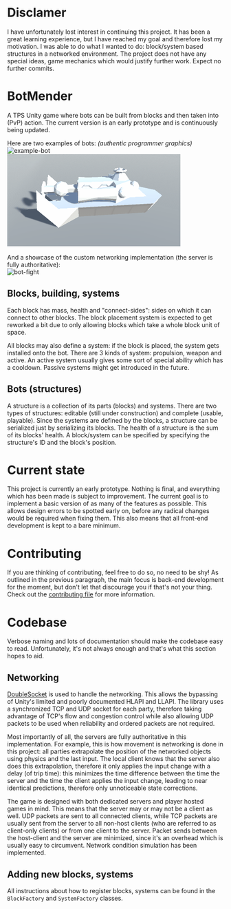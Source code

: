 # Disclamer

I have unfortunately lost interest in continuing this project.
It has been a great learning experience, but I have reached my goal and therefore lost my motivation.
I was able to do what I wanted to do: block/system based structures in a networked environment.
The project does not have any special ideas, game mechanics which would justify further work.
Expect no further commits.

# BotMender

A TPS Unity game where bots can be built from blocks and then taken into (PvP) action.
The current version is an early prototype and is continuously being updated.

Here are two examples of bots: *(authentic programmer graphics)*  
![example-bot](example-bot.png)  
![bot-showcase](bot-showcase.gif)

And a showcase of the custom networking implementation (the server is fully authoritative):  
![bot-fight](bot-fight.gif)

## Blocks, building, systems

Each block has mass, health and "connect-sides": sides on which it can connect to other blocks.
The block placement system is expected to get reworked a bit due to only allowing
blocks which take a whole block unit of space.

All blocks may also define a system: if the block is placed, the system gets installed onto the bot.
There are 3 kinds of system: propulsion, weapon and active.
An active system usually gives some sort of special ability which has a cooldown.
Passive systems might get introduced in the future.

## Bots (structures)

A structure is a collection of its parts (blocks) and systems.
There are two types of structures: editable (still under construction) and complete (usable, playable).
Since the systems are defined by the blocks, a structure can be serialized just by serializing its blocks.
The health of a structure is the sum of its blocks' health.
A block/system can be specified by specifying the structure's ID and the block's position.

# Current state

This project is currently an early prototype.
Nothing is final, and everything which has been made is subject to improvement.
The current goal is to implement a basic version of as many of the features as possible.
This allows design errors to be spotted early on,
before any radical changes would be required when fixing them.
This also means that all front-end development is kept to a bare minimum.

# Contributing

If you are thinking of contributing, feel free to do so, no need to be shy!
As outlined in the previous paragraph, the main focus is back-end development for the moment,
but don't let that discourage you if that's not your thing.
Check out the [contributing file](CONTRIBUTING.md) for more information.

# Codebase

Verbose naming and lots of documentation should make the codebase easy to read.
Unfortunately, it's not always enough and that's what this section hopes to aid.

## Networking

[DoubleSocket](https://github.com/Trigary/DoubleSocket) is used to handle the networking.
This allows the bypassing of Unity's limited and poorly documented HLAPI and LLAPI.
The library uses a synchronized TCP and UDP socket for each party,
therefore taking advantage of TCP's flow and congestion control while also allowing
UDP packets to be used when reliability and ordered packets are not required.

Most importantly of all, the servers are fully authoritative in this implementation.
For example, this is how movement is networking is done in this project:
all parties extrapolate the position of the networked objects using physics and the last input.
The local client knows that the server also does this extrapolation,
therefore it only applies the input change with a delay (of trip time): this minimizes the time
difference between the time the server and the time the client applies the input change,
leading to near identical predictions, therefore only unnoticeable state corrections.

The game is designed with both dedicated servers and player hosted games in mind.
This means that the server may or may not be a client as well.
UDP packets are sent to all connected clients, while TCP packets are usually sent from the server
to all non-host clients (who are referred to as client-only clients) or from one client to the server.
Packet sends between the host-client and the server are minimized,
since it's an overhead which is usually easy to circumvent.
Network condition simulation has been implemented.

## Adding new blocks, systems

All instructions about how to register blocks, systems can be
found in the `BlockFactory` and `SystemFactory` classes.
